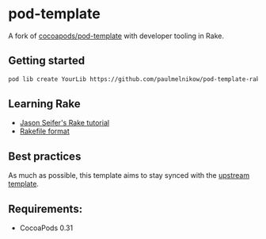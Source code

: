 pod-template
============

A fork of [cocoapods/pod-template][upstream] with developer tooling in Rake.

## Getting started

```sh
pod lib create YourLib https://github.com/paulmelnikow/pod-template-rake.git
```

## Learning Rake

- [Jason Seifer's Rake tutorial](http://jasonseifer.com/2010/04/06/rake-tutorial)
- [Rakefile format](http://ruby-doc.org/core-2.0.0/doc/rake/rakefile_rdoc.html)

## Best practices

As much as possible, this template aims to stay synced with the
[upstream template][upstream].

## Requirements:

- CocoaPods 0.31


[upstream]: https://github.com/cocoapods/pod-template

